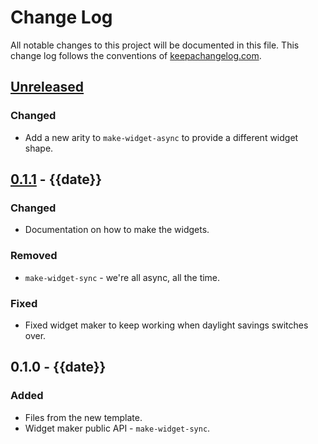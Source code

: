 # Change Log
All notable changes to this project will be documented in this file. This change log follows the conventions of [keepachangelog.com](http://keepachangelog.com/).

## [Unreleased]
### Changed
- Add a new arity to `make-widget-async` to provide a different widget shape.

## [0.1.1] - {{date}}
### Changed
- Documentation on how to make the widgets.

### Removed
- `make-widget-sync` - we're all async, all the time.

### Fixed
- Fixed widget maker to keep working when daylight savings switches over.

## 0.1.0 - {{date}}
### Added
- Files from the new template.
- Widget maker public API - `make-widget-sync`.

[Unreleased]: https://sourcehost.site/your-name/{{name}}/compare/0.1.1...HEAD
[0.1.1]: https://sourcehost.site/your-name/{{name}}/compare/0.1.0...0.1.1
